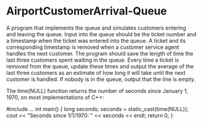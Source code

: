 # AirportCustomerArrival-Queue
A program that implements the queue and simulates customers entering and leaving the queue. Input into the queue should be the ticket number and a timestamp when the ticket was entered into the queue. A ticket and its corresponding timestamp is removed when a customer service agent handles the next customer. The program should save the length of time the last three customers spent waiting in the queue. Every time a ticket is removed from the queue, update these times and output the average of the last three customers as an estimate of how long it will take until the next customer is handled. If nobody is in the queue, output that the line is empty.

The time(NULL) function returns the number of seconds since January 1, 1970, on most implementations of C++:

#include <ctime>
...
int main()
{
long seconds;
seconds = static_cast<long>(time(NULL));
cout << "Seconds since 1/1/1970: " << seconds << endl;
return 0;
}
